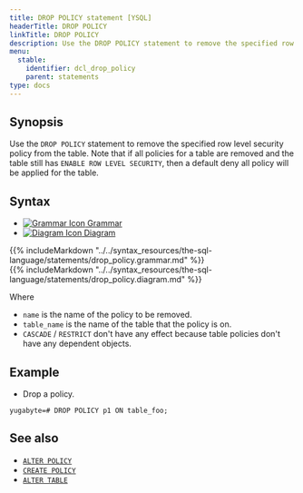 ```yaml
---
title: DROP POLICY statement [YSQL]
headerTitle: DROP POLICY
linkTitle: DROP POLICY
description: Use the DROP POLICY statement to remove the specified row level security policy from the table.
menu:
  stable:
    identifier: dcl_drop_policy
    parent: statements
type: docs
---
```


## Synopsis

Use the `DROP POLICY` statement to remove the specified row level security policy from the table. Note that if all
policies for a table are removed and the table still has `ENABLE ROW LEVEL SECURITY`, then a default
deny all policy will be applied for the table.

## Syntax

<ul class="nav nav-tabs nav-tabs-yb">
  <li >
    <a href="#grammar" class="nav-link active" id="grammar-tab" data-toggle="tab" role="tab" aria-controls="grammar" aria-selected="true">
      <img src="/icons/file-lines.svg" alt="Grammar Icon">
      Grammar
    </a>
  </li>
  <li>
    <a href="#diagram" class="nav-link" id="diagram-tab" data-toggle="tab" role="tab" aria-controls="diagram" aria-selected="false">
      <img src="/icons/diagram.svg" alt="Diagram Icon">
      Diagram
    </a>
  </li>
</ul>

<div class="tab-content">
  <div id="grammar" class="tab-pane fade show active" role="tabpanel" aria-labelledby="grammar-tab">
  {{% includeMarkdown "../../syntax_resources/the-sql-language/statements/drop_policy.grammar.md" %}}
  </div>
  <div id="diagram" class="tab-pane fade" role="tabpanel" aria-labelledby="diagram-tab">
  {{% includeMarkdown "../../syntax_resources/the-sql-language/statements/drop_policy.diagram.md" %}}
  </div>
</div>

Where

- `name` is the name of the policy to be removed.
- `table_name` is the name of the table that the policy is on.
- `CASCADE` / `RESTRICT` don't have any effect because table policies don't have any dependent objects.

## Example

- Drop a policy.

```plpgsql
yugabyte=# DROP POLICY p1 ON table_foo;
```

## See also

- [`ALTER POLICY`](../dcl_alter_policy)
- [`CREATE POLICY`](../dcl_create_policy)
- [`ALTER TABLE`](../ddl_alter_table)
